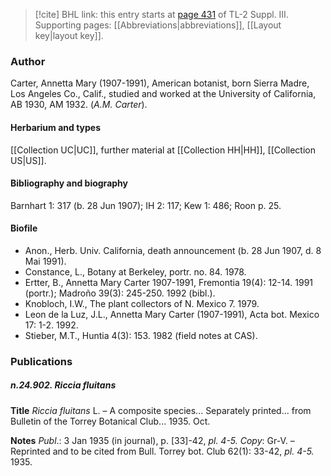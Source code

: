 > [!cite] BHL link: this entry starts at [page 431](https://www.biodiversitylibrary.org/item/103861#page/441/mode/1up) of TL-2 Suppl. III.
> Supporting pages: [[Abbreviations|abbreviations]], [[Layout key|layout key]].

### Author

Carter, Annetta Mary (1907-1991), American botanist, born Sierra Madre, Los Angeles Co., Calif., studied and worked at the University of California, AB 1930, AM 1932. (*A.M. Carter*).

#### Herbarium and types

[[Collection UC|UC]], further material at [[Collection HH|HH]], [[Collection US|US]].

#### Bibliography and biography

Barnhart 1: 317 (b. 28 Jun 1907); IH 2: 117; Kew 1: 486; Roon p. 25.

#### Biofile

- Anon., Herb. Univ. California, death announcement (b. 28 Jun 1907, d. 8 Mai 1991).
- Constance, L., Botany at Berkeley, portr. no. 84. 1978.
- Ertter, B., Annetta Mary Carter 1907-1991, Fremontia 19(4): 12-14. 1991 (portr.); Madroño 39(3): 245-250. 1992 (bibl.).
- Knobloch, I.W., The plant collectors of N. Mexico 7. 1979.
- Leon de la Luz, J.L., Annetta Mary Carter (1907-1991), Acta bot. Mexico 17: 1-2. 1992.
- Stieber, M.T., Huntia 4(3): 153. 1982 (field notes at CAS).

### Publications

##### n.24.902. Riccia fluitans

**Title**
*Riccia fluitans* L. – A composite species... Separately printed... from Bulletin of the Torrey Botanical Club... 1935. Oct.

**Notes**
*Publ*.: 3 Jan 1935 (in journal), p. \[33\]-42, *pl. 4-5.* *Copy*: Gr-V. – Reprinted and to be cited from Bull. Torrey bot. Club 62(1): 33-42, *pl. 4-5.* 1935.

